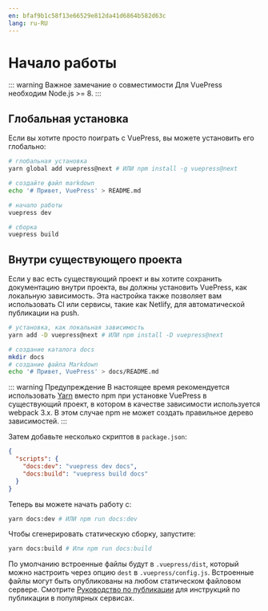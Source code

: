 ```yaml
---
en: bfaf9b1c58f13e66529e812da41d6864b582d63c
lang: ru-RU
---
```


# Начало работы

::: warning Важное замечание о совместимости
Для VuePress необходим Node.js >= 8.
:::

## Глобальная установка

Если вы хотите просто поиграть с VuePress, вы можете установить его глобально:

``` bash
# глобальная установка
yarn global add vuepress@next # ИЛИ npm install -g vuepress@next

# создайте файл markdown
echo '# Привет, VuePress' > README.md

# начало работы
vuepress dev

# сборка
vuepress build
```

## Внутри существующего проекта

Если у вас есть существующий проект и вы хотите сохранить документацию внутри проекта, вы должны установить VuePress, как локальную зависимость. Эта настройка также позволяет вам использовать CI или сервисы, такие как Netlify, для автоматической публикации на push.

``` bash
# установка, как локальная зависимость
yarn add -D vuepress@next # ИЛИ npm install -D vuepress@next

# создание каталога docs
mkdir docs
# создание файла Markdown
echo '# Привет, VuePress' > docs/README.md
```

::: warning Предупреждение
В настоящее время рекомендуется использовать [Yarn](https://yarnpkg.com/en/) вместо npm при установке VuePress в существующий проект, в котором в качестве зависимости используется webpack 3.x. В этом случае npm не может создать правильное дерево зависимостей.
:::

Затем добавьте несколько скриптов в `package.json`:

``` json
{
  "scripts": {
    "docs:dev": "vuepress dev docs",
    "docs:build": "vuepress build docs"
  }
}
```

Теперь вы можете начать работу с:

``` bash
yarn docs:dev # ИЛИ npm run docs:dev
```

Чтобы сгенерировать статическую сборку, запустите:

``` bash
yarn docs:build # Или npm run docs:build
```

По умолчанию встроенные файлы будут в `.vuepress/dist`, который можно настроить через опцию `dest` в `.vuepress/config.js`. Встроенные файлы могут быть опубликованы на любом статическом файловом сервере. Смотрите [Руководство по публикации](./deploy.md) для инструкций по публикации в популярных сервисах.
